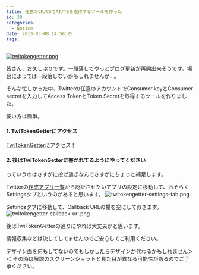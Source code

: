 ```yaml
---
title: 任意のCK/CSでAT/TSを取得するツールを作った
id: 30
categories:
  - Notice
date: 2013-03-08 14:58:25
tags:
---
```


[![twitokengetter.png](/images/twitokengetter-thumb-400x244-60.png)](/images/twitokengetter.png)

皆さん、お久しぶりです。一段落してやっとブログ更新が再開出来そうです。場合によっては一段落しないかもしれませんが...。

そんな忙しかった中、Twitterの任意のアカウントでConsumer keyとConsumer secretを入力してAccess TokenとToken Secretを取得するツールを作りました。

<!--more-->

使い方は簡単。

#### 1\. TwiTokenGetterにアクセス

[TwiTokenGetter](http://www.lifone.net/TwiTokenGetter/)にアクセス！

#### 2\. 後はTwiTokenGetterに書かれてるようにやってください

っていうのはさすがに投げ過ぎなんでさすがにちょっと補足します。

Twitterの[作成アプリ一覧](https://dev.twitter.com/apps)から認証させたいアプリの設定に移動して、おそらくSettingsタブというのがあると思います。
![twitokengetter-settings-tab.png](/images/twitokengetter-settings-tab-thumb-400x246-64.png)

Settingsタブに移動して、Callback URLの欄を空にしておきます。![twitokengetter-callback-url.png](/images/twitokengetter-callback-url.png)

後はTwiTokenGetterの通りにやれば大丈夫かと思います。

情報収集などは決してしてませんのでご安心してご利用ください。

デザイン面を何もしてないのでもしかしたらデザインが代わるかもしれません＞＜
その時は解説のスクリーンショットと見た目が異なる可能性があるのでご了承ください。